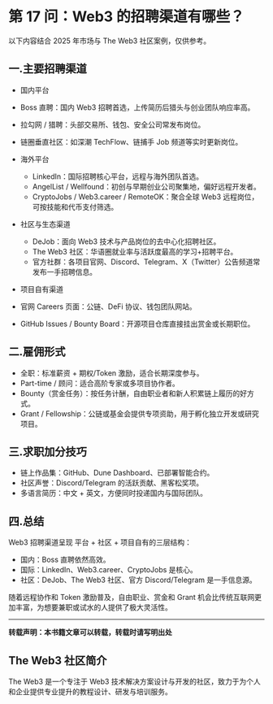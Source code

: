 # 第 17 问：Web3 的招聘渠道有哪些？

以下内容结合 2025 年市场与 The Web3 社区案例，仅供参考。

## 一.主要招聘渠道
-  国内平台
  - Boss 直聘：国内 Web3 招聘首选，上传简历后猎头与创业团队响应率高。  
  - 拉勾网 / 猎聘：头部交易所、钱包、安全公司常发布岗位。  
  - 链圈垂直社区：如深潮 TechFlow、链捕手 Job 频道等实时更新岗位。
    
- 海外平台
  - LinkedIn：国际招聘核心平台，远程与海外团队首选。  
  - AngelList / Wellfound：初创与早期创业公司聚集地，偏好远程开发者。  
  - CryptoJobs / Web3.career / RemoteOK：聚合全球 Web3 远程岗位，可按技能和代币支付筛选。
    
- 社区与生态渠道
  - DeJob：面向 Web3 技术与产品岗位的去中心化招聘社区。  
  - The Web3 社区：华语圈就业率与活跃度最高的学习+招聘平台。  
  - 官方社群：各项目官网、Discord、Telegram、X（Twitter）公告频道常发布一手招聘信息。
    
-  项目自有渠道
  - 官网 Careers 页面：公链、DeFi 协议、钱包团队网站。  
  - GitHub Issues / Bounty Board：开源项目仓库直接挂出赏金或长期职位。
  
## 二.雇佣形式
- 全职：标准薪资 + 期权/Token 激励，适合长期深度参与。  
- Part-time / 顾问：适合高阶专家或多项目协作者。  
- Bounty（赏金任务）：按任务计酬，自由职业者和新人积累链上履历的好方式。  
- Grant / Fellowship：公链或基金会提供专项资助，用于孵化独立开发或研究项目。
  
## 三.求职加分技巧
- 链上作品集：GitHub、Dune Dashboard、已部署智能合约。  
- 社区声誉：Discord/Telegram 的活跃贡献、黑客松奖项。  
- 多语言简历：中文 + 英文，方便同时投递国内与国际团队。

## 四.总结
Web3 招聘渠道呈现 平台 + 社区 + 项目自有的三层结构：
- 国内：Boss 直聘依然高效。  
- 国际：LinkedIn、Web3.career、CryptoJobs 是核心。  
- 社区：DeJob、The Web3 社区、官方 Discord/Telegram 是一手信息源。  
  
随着远程协作和 Token 激励普及，自由职业、赏金和 Grant 机会比传统互联网更加丰富，为想要兼职或试水的人提供了极大灵活性。

---

**转载声明：本书籍文章可以转载，转载时请写明出处**

## The Web3 社区简介
The Web3 是一个专注于 Web3 技术解决方案设计与开发的社区，致力于为个人和企业提供专业提升的教程设计、研发与培训服务。


